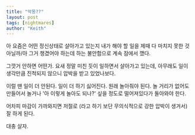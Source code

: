 ```yaml
---
title: "악몽??"
layout: post
tags: [nightmares]
author: "Keith"
---
```


아 요즘은 어떤 정신상태로 살아가고 있는지 내가 해야 할 일을 제때 다 마치지 못한 것 아닐까/아 그거 챙겼어야 하는데 하는 불안함으로 계속 잠에서 깼다. 

그깟거 안하면 어떤가. 요새 정말 미친 듯이 일하면서 살아가고 있는데, 아무래도 일이 생각만큼 진척되지 않으니 압박을 받고 있었나보다.

이럴 땐 일이 더 안된다. 일이 더 하기 싫어진다. 원래 놀아줘야 된다. 놀 거리가 없어도 만들어서 놀거나 '아 이렇게 놀아도 되나?' 싶을 정도로 떨어져있다가 돌아와야 한다.

어차피 마감이 가까와지면 저절로 (라고 하기 보단 무의식적으로 강한 압박이 생겨서) 잘 하게 된다.

대충 살자.
